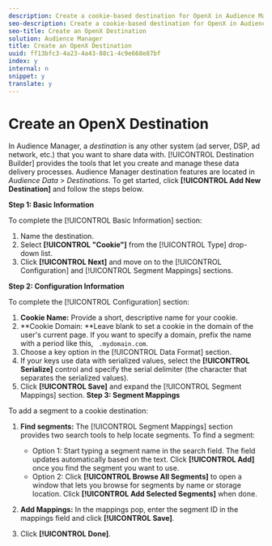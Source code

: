 ```yaml
---
description: Create a cookie-based destination for OpenX in Audience Management.
seo-description: Create a cookie-based destination for OpenX in Audience Management.
seo-title: Create an OpenX Destination
solution: Audience Manager
title: Create an OpenX Destination
uuid: ff13bfc3-4a23-4a43-88c1-4c9e668e87bf
index: y
internal: n
snippet: y
translate: y
---
```


# Create an OpenX Destination

In Audience Manager, a *destination* is any other system (ad server, DSP, ad network, etc.) that you want to share data with. [!UICONTROL  Destination Builder] provides the tools that let you create and manage these data delivery processes. Audience Manager destination features are located in *Audience Data > Destinations*. To get started, click **[!UICONTROL  Add New Destination]** and follow the steps below. 

**Step 1: Basic Information** 

To complete the [!UICONTROL  Basic Information] section: 
1. Name the destination.
1. Select **[!UICONTROL  "Cookie"]** from the [!UICONTROL  Type] drop-down list.
1. Click **[!UICONTROL  Next]** and move on to the [!UICONTROL  Configuration] and [!UICONTROL  Segment Mappings] sections.


**Step 2: Configuration Information** 

To complete the [!UICONTROL  Configuration] section: 

1. **Cookie Name:** Provide a short, descriptive name for your cookie.
1. **Cookie Domain: **Leave blank to set a cookie in the domain of the user's current page. If you want to specify a domain, prefix the name with a period like this, ` .mydomain.com`.
1. Choose a key option in the [!UICONTROL  Data Format] section.
1. If your keys use data with serialized values, select the **[!UICONTROL  Serialize]** control and specify the serial delimiter (the character that separates the serialized values).
1. Click **[!UICONTROL  Save]** and expand the [!UICONTROL  Segment Mappings] section.
**Step 3: Segment Mappings** 

To add a segment to a cookie destination: 

1. **Find segments:** The [!UICONTROL  Segment Mappings] section provides two search tools to help locate segments. To find a segment: 
    * Option 1: Start typing a segment name in the search field. The field updates automatically based on the text. Click **[!UICONTROL  Add]** once you find the segment you want to use.
    * Option 2: Click **[!UICONTROL  Browse All Segments]** to open a window that lets you browse for segments by name or storage location. Click **[!UICONTROL  Add Selected Segments]** when done.

1. **Add Mappings:** In the mappings pop, enter the segment ID in the mappings field and click **[!UICONTROL  Save]**.
1. Click **[!UICONTROL  Done]**.
